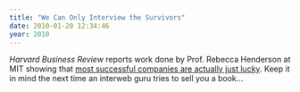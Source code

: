 ```yaml
---
title: "We Can Only Interview the Survivors"
date: 2010-01-20 12:34:46
year: 2010
---
```

<em>Harvard Business Review</em> reports work done by Prof. Rebecca Henderson at MIT showing that <a href="http://hbr.org/2009/04/are-great-companies-just-lucky/ar/pr">most successful companies are actually just lucky</a>. Keep it in mind the next time an interweb guru tries to sell you a book...
